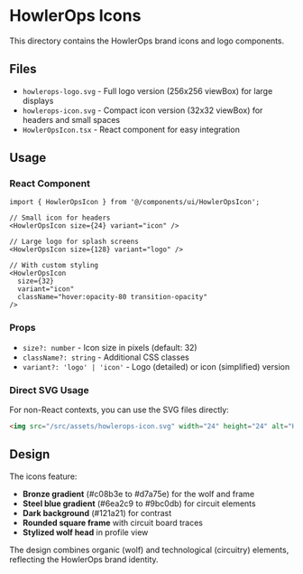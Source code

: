 # HowlerOps Icons

This directory contains the HowlerOps brand icons and logo components.

## Files

- `howlerops-logo.svg` - Full logo version (256x256 viewBox) for large displays
- `howlerops-icon.svg` - Compact icon version (32x32 viewBox) for headers and small spaces
- `HowlerOpsIcon.tsx` - React component for easy integration

## Usage

### React Component

```tsx
import { HowlerOpsIcon } from '@/components/ui/HowlerOpsIcon';

// Small icon for headers
<HowlerOpsIcon size={24} variant="icon" />

// Large logo for splash screens
<HowlerOpsIcon size={128} variant="logo" />

// With custom styling
<HowlerOpsIcon 
  size={32} 
  variant="icon" 
  className="hover:opacity-80 transition-opacity" 
/>
```

### Props

- `size?: number` - Icon size in pixels (default: 32)
- `className?: string` - Additional CSS classes
- `variant?: 'logo' | 'icon'` - Logo (detailed) or icon (simplified) version

### Direct SVG Usage

For non-React contexts, you can use the SVG files directly:

```html
<img src="/src/assets/howlerops-icon.svg" width="24" height="24" alt="HowlerOps" />
```

## Design

The icons feature:
- **Bronze gradient** (#c08b3e to #d7a75e) for the wolf and frame
- **Steel blue gradient** (#6ea2c9 to #9bc0db) for circuit elements  
- **Dark background** (#121a21) for contrast
- **Rounded square frame** with circuit board traces
- **Stylized wolf head** in profile view

The design combines organic (wolf) and technological (circuitry) elements, reflecting the HowlerOps brand identity.
